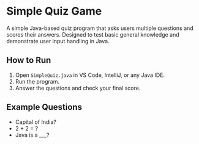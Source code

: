 # Simple Quiz Game

A simple Java-based quiz program that asks users multiple questions and scores their answers. Designed to test basic general knowledge and demonstrate user input handling in Java.

## How to Run
1. Open `SimpleQuiz.java` in VS Code, IntelliJ, or any Java IDE.
2. Run the program.
3. Answer the questions and check your final score.

## Example Questions
- Capital of India?
- 2 + 2 = ?
- Java is a ___?
